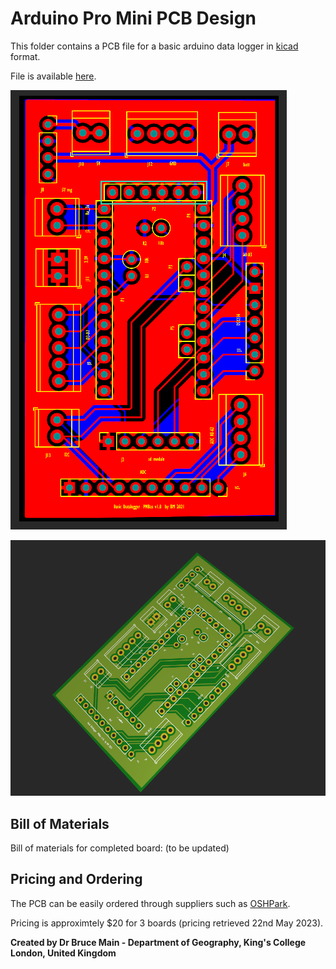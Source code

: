 # Arduino Pro Mini PCB Design

This folder contains a PCB file for a basic arduino data logger in [kicad](https://www.kicad.org/) format. 

File is available [here](Promini1.kicad_pcb). 

![2D view](2D.png)

![3D view](3D.png)

## Bill of Materials
Bill of materials for completed board:
(to be updated)

## Pricing and Ordering
The PCB can be easily ordered through suppliers such as [OSHPark](oshpark.com).

Pricing is approximtely $20 for 3 boards (pricing retrieved 22nd May 2023).

**Created by Dr Bruce Main - Department of Geography, King's College London, United Kingdom**
